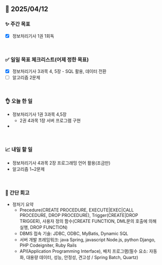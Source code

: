 ## 📅 2025/04/12


### ✨ 주간 목표

- [x] 정보처리기사 1권 1회독

<br/>

### ✅ 일일 목표 체크리스트(어제 정한 목표)

- [x] 정보처리기사 3과목 4, 5장 - SQL 활용, 데이터 전환
- [ ] 알고리즘 2문제

<br/>

### 👌 오늘 한 일

- 정보처리기사 1권 3과목 4,5장
  - 2권 4과목 1장 서버 프로그램 구현
- 

<br/>

### 📈 내일 할 일

- 정보처리기사 4과목 2장 프로그래밍 언어 활용(조금만)
- 알고리즘 1~2문제
  
<br/>

### 💭 간단 회고

- 정처기 요약
  - Precedure(CREATE PROCEDURE, EXECUTE|EXEC|CALL PROCEDURE, DROP PROCEDURE), Trigger(CREATE|DROP TRIGGER), 사용자 정의 함수(CREATE FUNCTION, DML문의 호출에 의해 실행, DROP FUNCTION)
  - DBMS 접속 기술: JDBC, ODBC, MyBatis, Dynamic SQL
  - 서버 개발 프레임워크: java Spring, javascript Node.js, python Django, PHP Codeigniter, Ruby Rails
  - API(Application Programming Interface), 배치 프로그램(필수 요소: 자동화, 대용량 데이터, 성능, 안정성, 견고성 / Spring Batch, Quartz)

